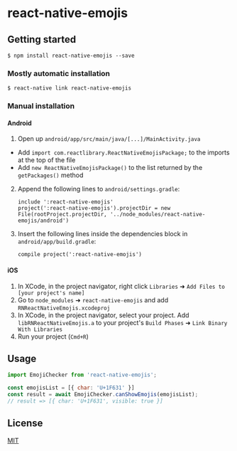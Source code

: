 
# react-native-emojis

## Getting started

`$ npm install react-native-emojis --save`

### Mostly automatic installation

`$ react-native link react-native-emojis`

### Manual installation

#### Android

1. Open up `android/app/src/main/java/[...]/MainActivity.java`
  - Add `import com.reactlibrary.ReactNativeEmojisPackage;` to the imports at the top of the file
  - Add `new ReactNativeEmojisPackage()` to the list returned by the `getPackages()` method
2. Append the following lines to `android/settings.gradle`:
  	```
  	include ':react-native-emojis'
  	project(':react-native-emojis').projectDir = new File(rootProject.projectDir, '../node_modules/react-native-emojis/android')
  	```
3. Insert the following lines inside the dependencies block in `android/app/build.gradle`:
  	```
	compile project(':react-native-emojis')
  	```

#### iOS

1. In XCode, in the project navigator, right click `Libraries` ➜ `Add Files to [your project's name]`
2. Go to `node_modules` ➜ `react-native-emojis` and add `RNReactNativeEmojis.xcodeproj`
3. In XCode, in the project navigator, select your project. Add `libRNReactNativeEmojis.a` to your project's `Build Phases` ➜ `Link Binary With Libraries`
4. Run your project (`Cmd+R`)

## Usage
```javascript
import EmojiChecker from 'react-native-emojis';

const emojisList = [{ char: 'U+1F631' }]
const result = await EmojiChecker.canShowEmojis(emojisList);
// result => [{ char: 'U+1F631', visible: true }]

```

## License
[MIT](LICENSE)

